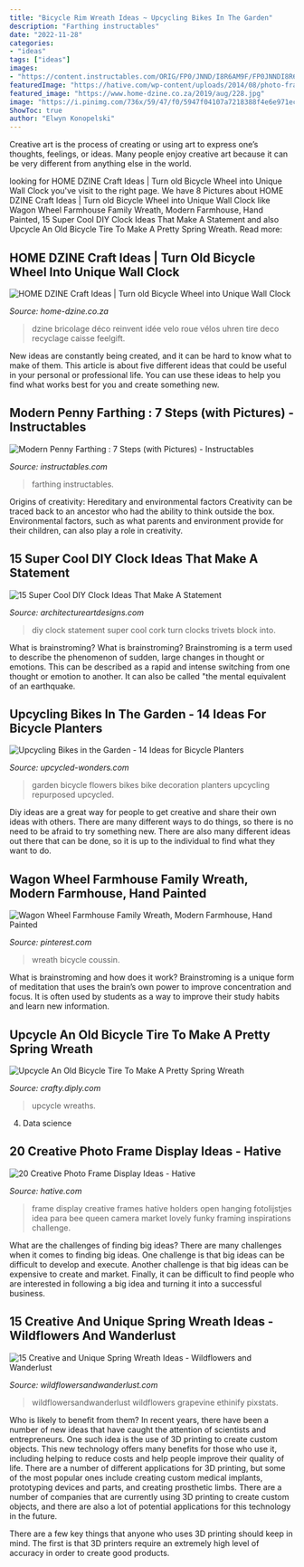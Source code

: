 ```yaml
---
title: "Bicycle Rim Wreath Ideas ~ Upcycling Bikes In The Garden"
description: "Farthing instructables"
date: "2022-11-28"
categories:
- "ideas"
tags: ["ideas"]
images:
- "https://content.instructables.com/ORIG/FP0/JNND/I8R6AM9F/FP0JNNDI8R6AM9F.jpg?frame=1"
featuredImage: "https://hative.com/wp-content/uploads/2014/08/photo-frame-ideas/11-open-frame-photo-holders.jpg"
featured_image: "https://www.home-dzine.co.za/2019/aug/228.jpg"
image: "https://i.pinimg.com/736x/59/47/f0/5947f04107a7218388f4e6e971ecb3c8.jpg"
ShowToc: true
author: "Elwyn Konopelski"
---
```



Creative art is the process of creating or using art to express one’s thoughts, feelings, or ideas. Many people enjoy creative art because it can be very different from anything else in the world.

	

		
looking for HOME DZINE Craft Ideas | Turn old Bicycle Wheel into Unique Wall Clock you've visit to the right page. We have 8 Pictures about HOME DZINE Craft Ideas | Turn old Bicycle Wheel into Unique Wall Clock like Wagon Wheel Farmhouse Family Wreath, Modern Farmhouse, Hand Painted, 15 Super Cool DIY Clock Ideas That Make A Statement and also Upcycle An Old Bicycle Tire To Make A Pretty Spring Wreath. Read more:
		
    
## HOME DZINE Craft Ideas | Turn Old Bicycle Wheel Into Unique Wall Clock

<img loading=lazy src="https://www.home-dzine.co.za/2019/aug/228.jpg" onerror="this.onerror=null;this.src='https://tse4.mm.bing.net/th?id=OIP.kpFGSU_K9mMYNyHv5oAHuwAAAA&amp;pid=15.1';" alt="HOME DZINE Craft Ideas | Turn old Bicycle Wheel into Unique Wall Clock">

_Source: home-dzine.co.za_

>dzine bricolage déco reinvent idée velo roue vélos uhren tire deco recyclage caisse feelgift. 

	

New ideas are constantly being created, and it can be hard to know what to make of them. This article is about five different ideas that could be useful in your personal or professional life. You can use these ideas to help you find what works best for you and create something new.

    
## Modern Penny Farthing : 7 Steps (with Pictures) - Instructables

<img loading=lazy src="https://content.instructables.com/ORIG/FP0/JNND/I8R6AM9F/FP0JNNDI8R6AM9F.jpg?frame=1" onerror="this.onerror=null;this.src='https://tse1.mm.bing.net/th?id=OIP.O-cHoSLtv_oYGZZTRNeu3wHaGL&amp;pid=15.1';" alt="Modern Penny Farthing : 7 Steps (with Pictures) - Instructables">

_Source: instructables.com_

>farthing instructables. 

	

Origins of creativity: Hereditary and environmental factors
Creativity can be traced back to an ancestor who had the ability to think outside the box. Environmental factors, such as what parents and environment provide for their children, can also play a role in creativity.

    
## 15 Super Cool DIY Clock Ideas That Make A Statement

<img loading=lazy src="https://www.architectureartdesigns.com/wp-content/uploads/2020/01/15-Super-Cool-DIY-Clock-Ideas-That-Make-A-Statement-5.jpg" onerror="this.onerror=null;this.src='https://tse1.mm.bing.net/th?id=OIP.Eh89nxjbXDm0lpF6chMDCQHaJ6&amp;pid=15.1';" alt="15 Super Cool DIY Clock Ideas That Make A Statement">

_Source: architectureartdesigns.com_

>diy clock statement super cool cork turn clocks trivets block into. 

	

What is brainstroming?
What is brainstroming? Brainstroming is a term used to describe the phenomenon of sudden, large changes in thought or emotions. This can be described as a rapid and intense switching from one thought or emotion to another. It can also be called "the mental equivalent of an earthquake.

    
## Upcycling Bikes In The Garden - 14 Ideas For Bicycle Planters

<img loading=lazy src="http://www.upcycled-wonders.com/wp-content/uploads/2015/05/repurposed-bike-used-as-garden-decoration-with-flowers.jpg" onerror="this.onerror=null;this.src='https://tse1.mm.bing.net/th?id=OIP.Gw7UZxKE6C0OH6D1pBIvBwHaCw&amp;pid=15.1';" alt="Upcycling Bikes in the Garden - 14 Ideas for Bicycle Planters">

_Source: upcycled-wonders.com_

>garden bicycle flowers bikes bike decoration planters upcycling repurposed upcycled. 

	

Diy ideas are a great way for people to get creative and share their own ideas with others. There are many different ways to do things, so there is no need to be afraid to try something new. There are also many different ideas out there that can be done, so it is up to the individual to find what they want to do.

    
## Wagon Wheel Farmhouse Family Wreath, Modern Farmhouse, Hand Painted

<img loading=lazy src="https://i.pinimg.com/736x/59/47/f0/5947f04107a7218388f4e6e971ecb3c8.jpg" onerror="this.onerror=null;this.src='https://tse1.mm.bing.net/th?id=OIP.HYb0Xthb2YiVbfOqVL4UqgHaHS&amp;pid=15.1';" alt="Wagon Wheel Farmhouse Family Wreath, Modern Farmhouse, Hand Painted">

_Source: pinterest.com_

>wreath bicycle coussin. 

	

What is brainstroming and how does it work?
Brainstroming is a unique form of meditation that uses the brain’s own power to improve concentration and focus. It is often used by students as a way to improve their study habits and learn new information.

    
## Upcycle An Old Bicycle Tire To Make A Pretty Spring Wreath

<img loading=lazy src="https://img.srgcdn.com/e/Y3hkU1hPbFAyRHRKU1ZaTTZQQUwuanBn.jpg" onerror="this.onerror=null;this.src='https://tse3.mm.bing.net/th?id=OIP.D0c2V0Mto6GFIw1xheDY_AHaJ4&amp;pid=15.1';" alt="Upcycle An Old Bicycle Tire To Make A Pretty Spring Wreath">

_Source: crafty.diply.com_

>upcycle wreaths. 

	

4. Data science 

    
## 20 Creative Photo Frame Display Ideas - Hative

<img loading=lazy src="https://hative.com/wp-content/uploads/2014/08/photo-frame-ideas/11-open-frame-photo-holders.jpg" onerror="this.onerror=null;this.src='https://tse4.mm.bing.net/th?id=OIP.qeKqeMRMljNQkn3LVmAZHAHaLG&amp;pid=15.1';" alt="20 Creative Photo Frame Display Ideas - Hative">

_Source: hative.com_

>frame display creative frames hative holders open hanging fotolijstjes idea para bee queen camera market lovely funky framing inspirations challenge. 

	

What are the challenges of finding big ideas?
There are many challenges when it comes to finding big ideas. One challenge is that big ideas can be difficult to develop and execute. Another challenge is that big ideas can be expensive to create and market. Finally, it can be difficult to find people who are interested in following a big idea and turning it into a successful business.

    
## 15 Creative And Unique Spring Wreath Ideas - Wildflowers And Wanderlust

<img loading=lazy src="https://wildflowersandwanderlust.com/wp-content/uploads/2019/03/wheelwreath-735x980.jpg" onerror="this.onerror=null;this.src='https://tse4.mm.bing.net/th?id=OIP.TLWu1YVBqutMLLW7-MeELwHaJ4&amp;pid=15.1';" alt="15 Creative and Unique Spring Wreath Ideas - Wildflowers and Wanderlust">

_Source: wildflowersandwanderlust.com_

>wildflowersandwanderlust wildflowers grapevine ethinify pixstats. 

	

Who is likely to benefit from them?
In recent years, there have been a number of new ideas that have caught the attention of scientists and entrepreneurs. One such idea is the use of 3D printing to create custom objects. This new technology offers many benefits for those who use it, including helping to reduce costs and help people improve their quality of life.
There are a number of different applications for 3D printing, but some of the most popular ones include creating custom medical implants, prototyping devices and parts, and creating prosthetic limbs. There are a number of companies that are currently using 3D printing to create custom objects, and there are also a lot of potential applications for this technology in the future.

There are a few key things that anyone who uses 3D printing should keep in mind. The first is that 3D printers require an extremely high level of accuracy in order to create good products.

